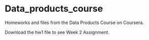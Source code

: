 # Data_products_course
Homeworks and files from the Data Products Course on Coursera.

Download the hw1 file to see Week 2 Assignment.
